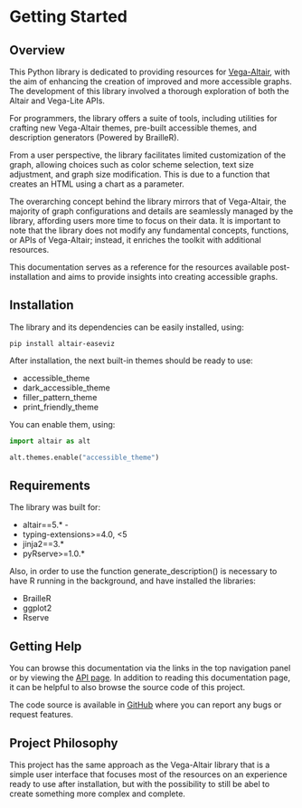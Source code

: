 # Getting Started

## Overview

This Python library is dedicated to providing resources for [Vega-Altair](https://altair-viz.github.io/index.html), with
the aim of enhancing the creation of
improved
and more accessible graphs. The development of this library involved a thorough exploration of both the Altair and
Vega-Lite APIs.

For programmers, the library offers a suite of tools, including utilities for crafting new Vega-Altair themes, pre-built
accessible themes, and description generators (Powered by BrailleR).

From a user perspective, the library facilitates limited customization of the graph, allowing choices such as color
scheme selection, text size adjustment, and graph size modification.
This is due to a function that creates an HTML using a chart as a parameter.

The overarching concept behind the library mirrors that of Vega-Altair, the majority of graph configurations and details
are
seamlessly managed by the library, affording users more time to focus on their data.
It is important to note that the library does not modify any fundamental concepts, functions, or APIs of Vega-Altair;
instead, it enriches the toolkit with additional resources.

This documentation serves as a reference for the resources available post-installation and aims to provide insights into
creating accessible graphs.

## Installation

The library and its dependencies can be easily installed, using:

```
pip install altair-easeviz
```

After installation, the next built-in themes should be ready to use:

- accessible_theme
- dark_accessible_theme
- filler_pattern_theme
- print_friendly_theme

You can enable them, using:

``` py
import altair as alt

alt.themes.enable("accessible_theme")
```

## Requirements

The library was built for:

- altair==5.* -
- typing-extensions>=4.0, <5
- jinja2==3.*
- pyRserve>=1.0.*

Also, in order to use the function generate_description() is necessary to have R running in the background, and have
installed the libraries:

- BrailleR
- ggplot2
- Rserve

## Getting Help

You can browse this documentation via the links in the top navigation panel or by viewing the [API page](p2-api.md).
In addition to reading this documentation page, it can be helpful to also browse the source code of this project.

The code source is available in [GitHub](https://miguelub.github.io/altair-easeviz/) where you can report any bugs or
request features.

## Project Philosophy

This project has the same approach as the Vega-Altair library that is a simple user interface
that focuses most of the resources on an experience ready to use after installation, but with the possibility to still
be abel to create something more complex and complete.


